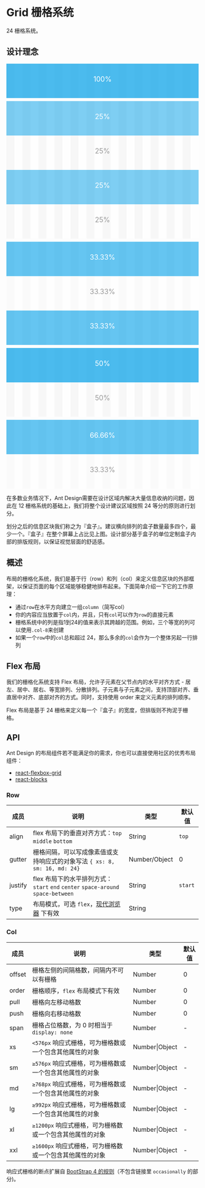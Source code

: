 # Grid 栅格系统

24 栅格系统。

## 设计理念

<div class="grid-demo">
<div class="fishd-row demo-row">
  <div class="fishd-col-24 demo-col demo-col-1">
    100%
  </div>
</div>
<div class="fishd-row demo-row">
  <div class="fishd-col-6 demo-col demo-col-2">
    25%
  </div>
  <div class="fishd-col-6 demo-col demo-col-3">
    25%
  </div>
  <div class="fishd-col-6 demo-col demo-col-2">
    25%
  </div>
  <div class="fishd-col-6 demo-col demo-col-3">
    25%
  </div>
</div>
<div class="fishd-row demo-row">
  <div class="fishd-col-8 demo-col demo-col-4">
    33.33%
  </div>
  <div class="fishd-col-8 demo-col demo-col-5">
    33.33%
  </div>
  <div class="fishd-col-8 demo-col demo-col-4">
    33.33%
  </div>
</div>
<div class="fishd-row demo-row">
  <div class="fishd-col-12 demo-col demo-col-1">
    50%
  </div>
  <div class="fishd-col-12 demo-col demo-col-3">
    50%
  </div>
</div>
<div class="fishd-row demo-row">
  <div class="fishd-col-16 demo-col demo-col-4">
    66.66%
  </div>
  <div class="fishd-col-8 demo-col demo-col-5">
    33.33%
  </div>
</div>
</div>

<style>

.grid-demo .code-box-demo .demo-row,.grid-demo .demo-row,[id^=components-grid-demo-] .code-box-demo .demo-row,[id^=components-grid-demo-] .demo-row {
  background-image: -webkit-gradient(linear,left top,right top,color-stop(4.16666667%,#f5f5f5),color-stop(4.16666667%,transparent),color-stop(8.33333333%,transparent),color-stop(8.33333333%,#f5f5f5),color-stop(12.5%,#f5f5f5),color-stop(12.5%,transparent),color-stop(16.66666667%,transparent),color-stop(16.66666667%,#f5f5f5),color-stop(20.83333333%,#f5f5f5),color-stop(20.83333333%,transparent),color-stop(25%,transparent),color-stop(25%,#f5f5f5),color-stop(29.16666667%,#f5f5f5),color-stop(29.16666667%,transparent),color-stop(33.33333333%,transparent),color-stop(33.33333333%,#f5f5f5),color-stop(37.5%,#f5f5f5),color-stop(37.5%,transparent),color-stop(41.66666667%,transparent),color-stop(41.66666667%,#f5f5f5),color-stop(45.83333333%,#f5f5f5),color-stop(45.83333333%,transparent),color-stop(50%,transparent),color-stop(50%,#f5f5f5),color-stop(54.16666667%,#f5f5f5),color-stop(54.16666667%,transparent),color-stop(58.33333333%,transparent),color-stop(58.33333333%,#f5f5f5),color-stop(62.5%,#f5f5f5),color-stop(62.5%,transparent),color-stop(66.66666667%,transparent),color-stop(66.66666667%,#f5f5f5),color-stop(70.83333333%,#f5f5f5),color-stop(70.83333333%,transparent),color-stop(75%,transparent),color-stop(75%,#f5f5f5),color-stop(79.16666667%,#f5f5f5),color-stop(79.16666667%,transparent),color-stop(83.33333333%,transparent),color-stop(83.33333333%,#f5f5f5),color-stop(87.5%,#f5f5f5),color-stop(87.5%,transparent),color-stop(91.66666667%,transparent),color-stop(91.66666667%,#f5f5f5),color-stop(95.83333333%,#f5f5f5),color-stop(95.83333333%,transparent));
  background-image: -webkit-linear-gradient(left,#f5f5f5 4.16666667%,transparent 0,transparent 8.33333333%,#f5f5f5 0,#f5f5f5 12.5%,transparent 0,transparent 16.66666667%,#f5f5f5 0,#f5f5f5 20.83333333%,transparent 0,transparent 25%,#f5f5f5 0,#f5f5f5 29.16666667%,transparent 0,transparent 33.33333333%,#f5f5f5 0,#f5f5f5 37.5%,transparent 0,transparent 41.66666667%,#f5f5f5 0,#f5f5f5 45.83333333%,transparent 0,transparent 50%,#f5f5f5 0,#f5f5f5 54.16666667%,transparent 0,transparent 58.33333333%,#f5f5f5 0,#f5f5f5 62.5%,transparent 0,transparent 66.66666667%,#f5f5f5 0,#f5f5f5 70.83333333%,transparent 0,transparent 75%,#f5f5f5 0,#f5f5f5 79.16666667%,transparent 0,transparent 83.33333333%,#f5f5f5 0,#f5f5f5 87.5%,transparent 0,transparent 91.66666667%,#f5f5f5 0,#f5f5f5 95.83333333%,transparent 0);
  background-image: linear-gradient(90deg,#f5f5f5 4.16666667%,transparent 0,transparent 8.33333333%,#f5f5f5 0,#f5f5f5 12.5%,transparent 0,transparent 16.66666667%,#f5f5f5 0,#f5f5f5 20.83333333%,transparent 0,transparent 25%,#f5f5f5 0,#f5f5f5 29.16666667%,transparent 0,transparent 33.33333333%,#f5f5f5 0,#f5f5f5 37.5%,transparent 0,transparent 41.66666667%,#f5f5f5 0,#f5f5f5 45.83333333%,transparent 0,transparent 50%,#f5f5f5 0,#f5f5f5 54.16666667%,transparent 0,transparent 58.33333333%,#f5f5f5 0,#f5f5f5 62.5%,transparent 0,transparent 66.66666667%,#f5f5f5 0,#f5f5f5 70.83333333%,transparent 0,transparent 75%,#f5f5f5 0,#f5f5f5 79.16666667%,transparent 0,transparent 83.33333333%,#f5f5f5 0,#f5f5f5 87.5%,transparent 0,transparent 91.66666667%,#f5f5f5 0,#f5f5f5 95.83333333%,transparent 0);
  overflow: hidden;
  margin-bottom: 8px
}

.grid-demo .fishd-row-flex,.grid-demo .code-box-demo .fishd-row-flex,[id^=components-grid-demo-] .fishd-row-flex,[id^=components-grid-demo-] .code-box-demo .fishd-row-flex {
  background: #f5f5f5
}

.grid-demo .fishd-row-flex>div,.grid-demo .fishd-row>div,.grid-demo .code-box-demo .fishd-row-flex>div,.grid-demo .code-box-demo .fishd-row>div,[id^=components-grid-demo-] .fishd-row-flex>div,[id^=components-grid-demo-] .fishd-row>div,[id^=components-grid-demo-] .code-box-demo .fishd-row-flex>div,[id^=components-grid-demo-] .code-box-demo .fishd-row>div {
  padding: 5px 0;
  text-align: center;
  border-radius: 0;
  min-height: 30px;
  margin-top: 8px;
  margin-bottom: 8px;
  color: #fff
}

.grid-demo .code-box-demo .fishd-row-flex>div:not(.gutter-row),.grid-demo .code-box-demo .fishd-row>div:not(.gutter-row),[id^=components-grid-demo-] .code-box-demo .fishd-row-flex>div:not(.gutter-row),[id^=components-grid-demo-] .code-box-demo .fishd-row>div:not(.gutter-row) {
  background: #00a0e9;
  padding: 16px 0
}

.grid-demo .code-box-demo .fishd-row-flex>div:not(.gutter-row):nth-child(odd),.grid-demo .code-box-demo .fishd-row>div:not(.gutter-row):nth-child(odd),[id^=components-grid-demo-] .code-box-demo .fishd-row-flex>div:not(.gutter-row):nth-child(odd),[id^=components-grid-demo-] .code-box-demo .fishd-row>div:not(.gutter-row):nth-child(odd) {
  background: rgba(0,160,233,.7)
}

.grid-demo .fishd-row .demo-col,.grid-demo .code-box-demo .fishd-row .demo-col,[id^=components-grid-demo-] .fishd-row .demo-col,[id^=components-grid-demo-] .code-box-demo .fishd-row .demo-col {
  text-align: center;
  padding: 30px 0;
  color: #fff;
  font-size: 18px;
  border: none;
  margin-top: 0;
  margin-bottom: 0
}

.grid-demo .fishd-row .demo-col-1,[id^=components-grid-demo-] .fishd-row .demo-col-1 {
  background: rgba(0,160,233,.7)
}

.grid-demo .fishd-row .demo-col-2,.grid-demo .code-box-demo .fishd-row .demo-col-2,[id^=components-grid-demo-] .fishd-row .demo-col-2,[id^=components-grid-demo-] .code-box-demo .fishd-row .demo-col-2 {
  background: rgba(0,160,233,.5)
}

.grid-demo .fishd-row .demo-col-3,.grid-demo .code-box-demo .fishd-row .demo-col-3,[id^=components-grid-demo-] .fishd-row .demo-col-3,[id^=components-grid-demo-] .code-box-demo .fishd-row .demo-col-3 {
  background: hsla(0,0%,100%,.2);
  color: #999
}

.grid-demo .fishd-row .demo-col-4,.grid-demo .code-box-demo .fishd-row .demo-col-4,[id^=components-grid-demo-] .fishd-row .demo-col-4,[id^=components-grid-demo-] .code-box-demo .fishd-row .demo-col-4 {
  background: rgba(0,160,233,.6)
}

.grid-demo .fishd-row .demo-col-5,.grid-demo .code-box-demo .fishd-row .demo-col-5,[id^=components-grid-demo-] .fishd-row .demo-col-5,[id^=components-grid-demo-] .code-box-demo .fishd-row .demo-col-5 {
  background: hsla(0,0%,100%,.5);
  color: #999
}

.grid-demo .code-box-demo .height-100,[id^=components-grid-demo-] .code-box-demo .height-100 {
  height: 100px;
  line-height: 100px
}

.grid-demo .code-box-demo .height-50,[id^=components-grid-demo-] .code-box-demo .height-50 {
  height: 50px;
  line-height: 50px
}

.grid-demo .code-box-demo .height-120,[id^=components-grid-demo-] .code-box-demo .height-120 {
  height: 120px;
  line-height: 120px
}

.grid-demo .code-box-demo .height-80,[id^=components-grid-demo-] .code-box-demo .height-80 {
  height: 80px;
  line-height: 80px
}
</style> 

在多数业务情况下，Ant Design需要在设计区域内解决大量信息收纳的问题，因此在 12 栅格系统的基础上，我们将整个设计建议区域按照 24 等分的原则进行划分。

划分之后的信息区块我们称之为『盒子』。建议横向排列的盒子数量最多四个，最少一个。『盒子』在整个屏幕上占比见上图。设计部分基于盒子的单位定制盒子内部的排版规则，以保证视觉层面的舒适感。

## 概述

布局的栅格化系统，我们是基于行（row）和列（col）来定义信息区块的外部框架，以保证页面的每个区域能够稳健地排布起来。下面简单介绍一下它的工作原理：

- 通过`row`在水平方向建立一组`column`（简写col）
- 你的内容应当放置于`col`内，并且，只有`col`可以作为`row`的直接元素
- 栅格系统中的列是指1到24的值来表示其跨越的范围。例如，三个等宽的列可以使用`.col-8`来创建
- 如果一个`row`中的`col`总和超过 24，那么多余的`col`会作为一个整体另起一行排列

## Flex 布局

我们的栅格化系统支持 Flex 布局，允许子元素在父节点内的水平对齐方式 - 居左、居中、居右、等宽排列、分散排列。子元素与子元素之间，支持顶部对齐、垂直居中对齐、底部对齐的方式。同时，支持使用 order 来定义元素的排列顺序。

Flex 布局是基于 24 栅格来定义每一个『盒子』的宽度，但排版则不拘泥于栅格。

## API

Ant Design 的布局组件若不能满足你的需求，你也可以直接使用社区的优秀布局组件：

- [react-flexbox-grid](http://roylee0704.github.io/react-flexbox-grid/)
- [react-blocks](https://github.com/whoisandy/react-blocks/)

### Row

| 成员 | 说明 | 类型 | 默认值 |
| --- | --- | --- | --- |
| align | flex 布局下的垂直对齐方式：`top` `middle` `bottom` | String | `top` |
| gutter | 栅格间隔，可以写成像素值或支持响应式的对象写法 `{ xs: 8, sm: 16, md: 24}` | Number/Object | 0 |
| justify | flex 布局下的水平排列方式：`start` `end` `center` `space-around` `space-between` | String | `start` |
| type | 布局模式，可选 `flex`，[现代浏览器](http://caniuse.com/#search=flex) 下有效 | String |  |

### Col

| 成员 | 说明 | 类型 | 默认值 |
| --- | --- | --- | --- |
| offset | 栅格左侧的间隔格数，间隔内不可以有栅格 | Number | 0 |
| order | 栅格顺序，`flex` 布局模式下有效 | Number | 0 |
| pull | 栅格向左移动格数 | Number | 0 |
| push | 栅格向右移动格数 | Number | 0 |
| span | 栅格占位格数，为 0 时相当于 `display: none` | Number | - |
| xs | `<576px` 响应式栅格，可为栅格数或一个包含其他属性的对象 | Number\|Object | - |
| sm | `≥576px` 响应式栅格，可为栅格数或一个包含其他属性的对象 | Number\|Object | - |
| md | `≥768px` 响应式栅格，可为栅格数或一个包含其他属性的对象 | Number\|Object | - |
| lg | `≥992px` 响应式栅格，可为栅格数或一个包含其他属性的对象 | Number\|Object | - |
| xl | `≥1200px` 响应式栅格，可为栅格数或一个包含其他属性的对象 | Number\|Object | - |
| xxl | `≥1600px` 响应式栅格，可为栅格数或一个包含其他属性的对象 | Number\|Object | - |

响应式栅格的断点扩展自 [BootStrap 4 的规则](https://getbootstrap.com/docs/4.0/layout/overview/#responsive-breakpoints)（不包含链接里 `occasionally` 的部分)。
